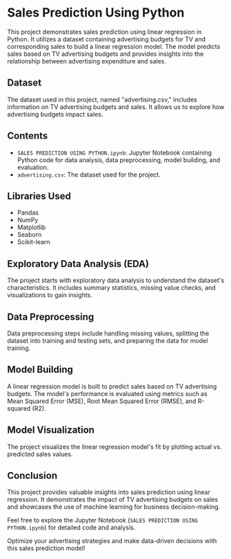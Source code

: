 # Sales Prediction Using Python

This project demonstrates sales prediction using linear regression in Python. It utilizes a dataset containing advertising budgets for TV and corresponding sales to build a linear regression model. The model predicts sales based on TV advertising budgets and provides insights into the relationship between advertising expenditure and sales.

## Dataset

The dataset used in this project, named "advertising.csv," includes information on TV advertising budgets and sales. It allows us to explore how advertising budgets impact sales.

## Contents

- `SALES PREDICTION USING PYTHON.ipynb`: Jupyter Notebook containing Python code for data analysis, data preprocessing, model building, and evaluation.
- `advertising.csv`: The dataset used for the project.

## Libraries Used

- Pandas
- NumPy
- Matplotlib
- Seaborn
- Scikit-learn

## Exploratory Data Analysis (EDA)

The project starts with exploratory data analysis to understand the dataset's characteristics. It includes summary statistics, missing value checks, and visualizations to gain insights.

## Data Preprocessing

Data preprocessing steps include handling missing values, splitting the dataset into training and testing sets, and preparing the data for model training.

## Model Building

A linear regression model is built to predict sales based on TV advertising budgets. The model's performance is evaluated using metrics such as Mean Squared Error (MSE), Root Mean Squared Error (RMSE), and R-squared (R2).

## Model Visualization

The project visualizes the linear regression model's fit by plotting actual vs. predicted sales values.

## Conclusion

This project provides valuable insights into sales prediction using linear regression. It demonstrates the impact of TV advertising budgets on sales and showcases the use of machine learning for business decision-making.

Feel free to explore the Jupyter Notebook (`SALES PREDICTION USING PYTHON.ipynb`) for detailed code and analysis.

Optimize your advertising strategies and make data-driven decisions with this sales prediction model!

